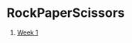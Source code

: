 # RockPaperScissors

1. [Week 1](https://github.com/ECC-Laboratoria/RockPaperScissors/tree/master/Week1)